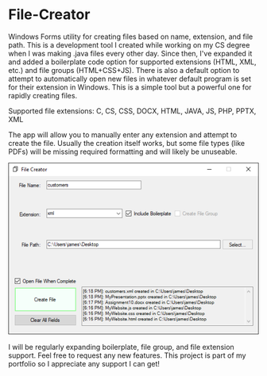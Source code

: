 # File-Creator
Windows Forms utility for creating files based on name, extension, and file path. This is a development tool I created while working on my CS degree when I was making .java files every
other day. Since then, I've expanded it and added a boilerplate code option for supported extensions (HTML, XML, etc.) and file groups (HTML+CSS+JS). There is also a default option to attempt to automatically open new files in whatever default program is set for their extension in Windows.
This is a simple tool but a powerful one for rapidly creating files.



Supported file extensions: C, CS, CSS, DOCX, HTML, JAVA, JS, PHP, PPTX, XML

The app will allow you to manually enter any extension and attempt to create the file. Usually the creation itself works, but some file types (like PDFs) will be missing required formatting and will likely be unuseable.

![screenshot](https://github.com/jamesthedev/File-Creator/blob/master/File%20Creator/screenshot1.PNG)

I will be regularly expanding boilerplate, file group, and file extension support. Feel free to request any new features. This project is part of my portfolio so I appreciate any support I can get!
